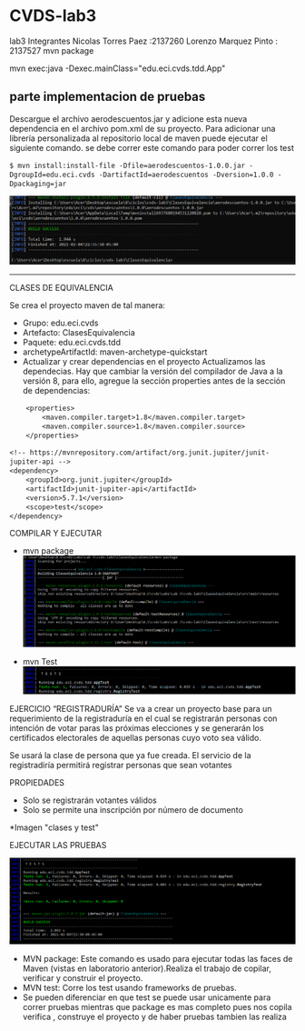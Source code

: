 # CVDS-lab3
lab3 
Integrantes 
Nicolas Torres Paez :2137260 
Lorenzo Marquez Pinto : 2137527
 mvn package
 
 mvn exec:java -Dexec.mainClass="edu.eci.cvds.tdd.App"


 ## parte implementacion de pruebas
 Descargue el archivo aerodescuentos.jar y adicione esta nueva dependencia en el archivo pom.xml de su proyecto.
Para adicionar una librería personalizada al repositorio local de maven puede ejecutar el siguiente comando.
se debe correr este comando para poder correr los test
```
$ mvn install:install-file -Dfile=aerodescuentos-1.0.0.jar -DgroupId=edu.eci.cvds -DartifactId=aerodescuentos -Dversion=1.0.0 -Dpackaging=jar
```
![](/imagenes/aerodescuentos.PNG)

---------------------------------------------------------------------------------------------------------


CLASES DE EQUIVALENCIA

Se crea el proyecto maven de tal manera:

- Grupo: edu.eci.cvds
- Artefacto: ClasesEquivalencia
- Paquete: edu.eci.cvds.tdd
- archetypeArtifactId: maven-archetype-quickstart
- Actualizar y crear dependencias en el proyecto
Actualizamos las dependecias.
Hay que cambiar la versión del compilador de Java a la versión 8, para ello, agregue la sección properties antes de la sección de dependencias:
```
    <properties>
        <maven.compiler.target>1.8</maven.compiler.target>
        <maven.compiler.source>1.8</maven.compiler.source>
    </properties>
```
```
<!-- https://mvnrepository.com/artifact/org.junit.jupiter/junit-jupiter-api -->
<dependency>
    <groupId>org.junit.jupiter</groupId>
    <artifactId>junit-jupiter-api</artifactId>
    <version>5.7.1</version>
    <scope>test</scope>
</dependency>

```
COMPILAR Y EJECUTAR
- mvn package
 ![](/imagenes/1.PNG)
 
- mvn Test
 ![](/imagenes/3.PNG)
 
EJERCICIO “REGISTRADURÍA”
Se va a crear un proyecto base para un requerimiento de la registraduría en el cual se registrarán personas con intención de votar paras las próximas elecciones y se generarán los certificados electorales de aquellas personas cuyo voto sea válido.

Se usará la clase de persona que ya fue creada. El servicio de la registradiría permitirá registrar personas que sean votantes

PROPIEDADES
- Solo se registrarán votantes válidos
- Solo se permite una inscripción por número de documento

*Imagen "clases y test"

EJECUTAR LAS PRUEBAS

![](/imagenes/2.PNG)
- MVN package: Este comando es usado para ejecutar todas las faces de Maven (vistas en laboratorio anterior).Realiza el trabajo de copilar, verificar y construir el proyecto.
- MVN test: Corre los test usando frameworks de pruebas.
- Se pueden diferenciar en que test se puede usar unicamente para correr pruebas mientras que package es mas completo pues nos copila verifica , construye el proyecto y de haber pruebas tambien las realiza


